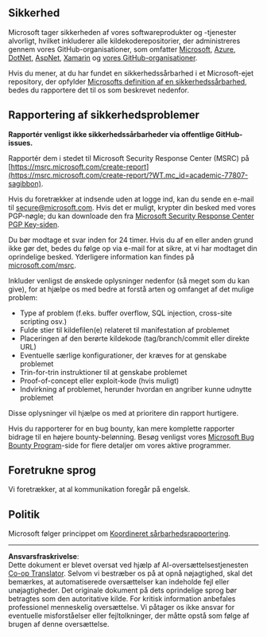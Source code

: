 <!--
CO_OP_TRANSLATOR_METADATA:
{
  "original_hash": "4ecc3bf2e27983d4c780be6f26ee6228",
  "translation_date": "2025-08-26T21:26:52+00:00",
  "source_file": "SECURITY.md",
  "language_code": "da"
}
-->
## Sikkerhed

Microsoft tager sikkerheden af vores softwareprodukter og -tjenester alvorligt, hvilket inkluderer alle kildekoderepositorier, der administreres gennem vores GitHub-organisationer, som omfatter [Microsoft](https://github.com/Microsoft), [Azure](https://github.com/Azure), [DotNet](https://github.com/dotnet), [AspNet](https://github.com/aspnet), [Xamarin](https://github.com/xamarin) og [vores GitHub-organisationer](https://opensource.microsoft.com/?WT.mc_id=academic-77807-sagibbon).

Hvis du mener, at du har fundet en sikkerhedssårbarhed i et Microsoft-ejet repository, der opfylder [Microsofts definition af en sikkerhedssårbarhed](https://docs.microsoft.com/previous-versions/tn-archive/cc751383(v=technet.10)/?WT.mc_id=academic-77807-sagibbon), bedes du rapportere det til os som beskrevet nedenfor.

## Rapportering af sikkerhedsproblemer

**Rapportér venligst ikke sikkerhedssårbarheder via offentlige GitHub-issues.**

Rapportér dem i stedet til Microsoft Security Response Center (MSRC) på [https://msrc.microsoft.com/create-report](https://msrc.microsoft.com/create-report/?WT.mc_id=academic-77807-sagibbon).

Hvis du foretrækker at indsende uden at logge ind, kan du sende en e-mail til [secure@microsoft.com](mailto:secure@microsoft.com). Hvis det er muligt, krypter din besked med vores PGP-nøgle; du kan downloade den fra [Microsoft Security Response Center PGP Key-siden](https://www.microsoft.com/msrc/pgp-key-msrc/?WT.mc_id=academic-77807-sagibbon).

Du bør modtage et svar inden for 24 timer. Hvis du af en eller anden grund ikke gør det, bedes du følge op via e-mail for at sikre, at vi har modtaget din oprindelige besked. Yderligere information kan findes på [microsoft.com/msrc](https://www.microsoft.com/msrc/?WT.mc_id=academic-77807-sagibbon).

Inkluder venligst de ønskede oplysninger nedenfor (så meget som du kan give), for at hjælpe os med bedre at forstå arten og omfanget af det mulige problem:

  * Type af problem (f.eks. buffer overflow, SQL injection, cross-site scripting osv.)
  * Fulde stier til kildefilen(e) relateret til manifestation af problemet
  * Placeringen af den berørte kildekode (tag/branch/commit eller direkte URL)
  * Eventuelle særlige konfigurationer, der kræves for at genskabe problemet
  * Trin-for-trin instruktioner til at genskabe problemet
  * Proof-of-concept eller exploit-kode (hvis muligt)
  * Indvirkning af problemet, herunder hvordan en angriber kunne udnytte problemet

Disse oplysninger vil hjælpe os med at prioritere din rapport hurtigere.

Hvis du rapporterer for en bug bounty, kan mere komplette rapporter bidrage til en højere bounty-belønning. Besøg venligst vores [Microsoft Bug Bounty Program](https://microsoft.com/msrc/bounty/?WT.mc_id=academic-77807-sagibbon)-side for flere detaljer om vores aktive programmer.

## Foretrukne sprog

Vi foretrækker, at al kommunikation foregår på engelsk.

## Politik

Microsoft følger princippet om [Koordineret sårbarhedsrapportering](https://www.microsoft.com/msrc/cvd/?WT.mc_id=academic-77807-sagibbon).

---

**Ansvarsfraskrivelse**:  
Dette dokument er blevet oversat ved hjælp af AI-oversættelsestjenesten [Co-op Translator](https://github.com/Azure/co-op-translator). Selvom vi bestræber os på at opnå nøjagtighed, skal det bemærkes, at automatiserede oversættelser kan indeholde fejl eller unøjagtigheder. Det originale dokument på dets oprindelige sprog bør betragtes som den autoritative kilde. For kritisk information anbefales professionel menneskelig oversættelse. Vi påtager os ikke ansvar for eventuelle misforståelser eller fejltolkninger, der måtte opstå som følge af brugen af denne oversættelse.